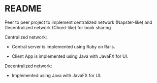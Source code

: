 # README

Peer to peer project to implement centralized network (Napster-like) and Decentralized network (Chord-like) for book sharing


Centralized network:

* Central server is implemented using Ruby on Rails.

* Client App is implemented using Java with JavaFX for UI.


Decentralized network:

* Implemented using Java with JavaFX for UI.
